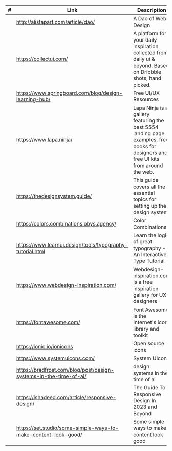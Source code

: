 <!-- prettier-ignore -->
|#| Link | Description |
|------|-------------|-------------|
||http://alistapart.com/article/dao/|A Dao of Web Design|
||https://collectui.com/|A platform for your daily inspiration collected from daily ui & beyond. Based on Dribbble shots, hand picked.|
||https://www.springboard.com/blog/design-learning-hub/|Free UI/UX Resources|
||https://www.lapa.ninja/|Lapa Ninja is a gallery featuring the best 5554 landing page examples, free books for designers and free UI kits from around the web.|
||https://thedesignsystem.guide/|This guide covers all the essential topics for setting up the design system.|
||https://colors.combinations.obys.agency/|Color Combinations|
||https://www.learnui.design/tools/typography-tutorial.html|Learn the logic of great typography - An Interactive Type Tutorial|
||https://www.webdesign-inspiration.com/| Webdesign-inspiration.com is a free inspiration gallery for UX designers|
||https://fontawesome.com/| Font Awesome is the Internet's icon library and toolkit|
||https://ionic.io/ionicons| Open source icons|
||https://www.systemuicons.com/|System UIcons|
||https://bradfrost.com/blog/post/design-systems-in-the-time-of-ai/|design systems in the time of ai|
||https://ishadeed.com/article/responsive-design/|The Guide To Responsive Design In 2023 and Beyond|
||https://set.studio/some-simple-ways-to-make-content-look-good/|Some simple ways to make content look good|
